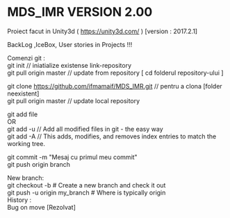 # MDS_IMR VERSION 2.00
Proiect facut in Unity3d (  https://unity3d.com/  ) [version : 2017.2.1]

BackLog ,IceBox, User stories in Projects !!! 

Comenzi git :   
git init                                                  // iniatialize existense link-repository  
git pull origin master                                    //     update from repository [ cd folderul repository-ului ] 

git clone https://github.com/ifmamaif/MDS_IMR.git         //     pentru a clona [folder neexistent]   
git pull origin master                                    //     update local repository     

git add file      
    OR    
git add -u                                                //    Add all modified files in git - the easy way    
git add -A                           // This adds, modifies, and removes index entries to match the working tree.   

git commit -m "Mesaj cu primul meu commit"     
git push origin branch    

New branch:  
git checkout -b # Create a new branch and check it out  
git push -u origin my_branch # Where is typically origin  
History :   
Bug on move [Rezolvat]   
